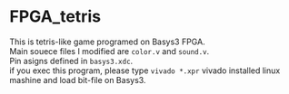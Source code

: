 # FPGA_tetris
This is tetris-like game programed on Basys3 FPGA.  
Main souece files I modified are ``color.v`` and ``sound.v``.  
Pin asigns defined in ``basys3.xdc``.  
if you exec this program, please type ``vivado *.xpr`` vivado installed linux mashine and load bit-file on Basys3.
